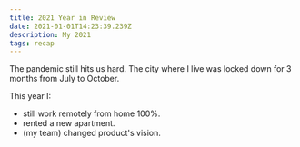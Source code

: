 ```yaml
---
title: 2021 Year in Review
date: 2021-01-01T14:23:39.239Z
description: My 2021
tags: recap
---
```


The pandemic still hits us hard. The city where I live was locked down for 3 months from July to October.

This year I:

- still work remotely from home 100%.
- rented a new apartment.
- (my team) changed product's vision.
